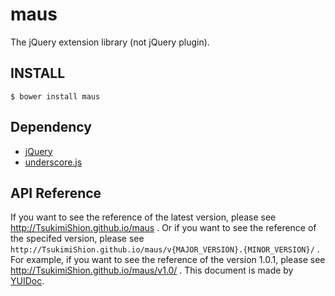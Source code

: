 maus
====

The jQuery extension library (not jQuery plugin).

## INSTALL
```
$ bower install maus
```

## Dependency
- [jQuery](http://jquery.com/)
- [underscore.js](http://underscorejs.org/)

## API Reference
If you want to see the reference of the latest version, please see http://TsukimiShion.github.io/maus .
Or if you want to see the reference of the specifed version, please see ``` http://TsukimiShion.github.io/maus/v{MAJOR_VERSION}.{MINOR_VERSION}/ ``` .
For example, if you want to see the reference of the version 1.0.1, please see http://TsukimiShion.github.io/maus/v1.0/ .
This document is made by [YUIDoc](http://yui.github.io/yuidoc/).
